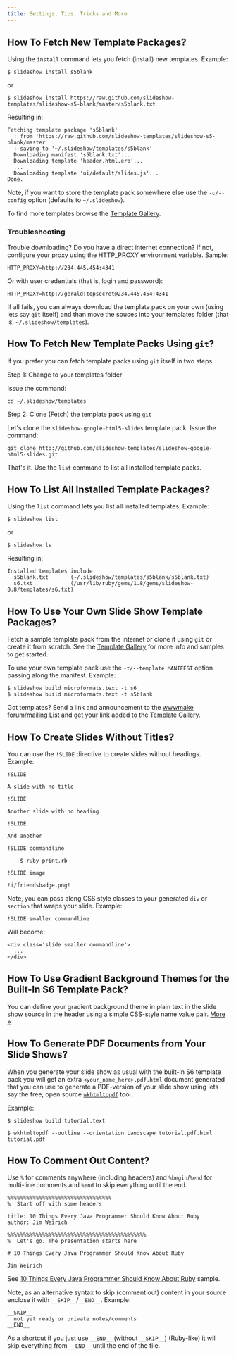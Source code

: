 ```yaml
---
title: Settings, Tips, Tricks and More
---
```



## How To Fetch New Template Packages?

Using the `install` command lets you fetch (install) new templates. Example:

```
$ slideshow install s5blank
```

or

```
$ slideshow install https://raw.github.com/slideshow-templates/slideshow-s5-blank/master/s5blank.txt
```

Resulting in:

```
Fetching template package 's5blank'
  : from 'https://raw.github.com/slideshow-templates/slideshow-s5-blank/master
  : saving to '~/.slideshow/templates/s5blank'
  Downloading manifest 's5blank.txt'...
  Downloading template 'header.html.erb'...
  ...
  Downloading template 'ui/default/slides.js'...
Done.
```

Note, if you want to store the template pack somewhere else
use the `-c/--config` option (defaults to `~/.slideshow`).

To find more templates browse the [Template Gallery](https://github.com/slideshow-templates).



### Troubleshooting

Trouble downloading? Do you have a direct internet connection?
If not, configure your proxy using the HTTP_PROXY environment variable. Sample:

```
HTTP_PROXY=http://234.445.454:4341
```

Or with user credentials (that is, login and password):

```
HTTP_PROXY=http://gerald:topsecret@234.445.454:4341
```

If all fails, you can always download the template pack on your own
(using lets say `git` itself) and than move the souces into your
templates folder (that is, `~/.slideshow/templates`).



## How To Fetch New Template Packs Using `git`?

If you prefer you can fetch template packs using `git` itself in two steps

Step 1: Change to your templates folder

Issue the command:

```
cd ~/.slideshow/templates
```

Step 2: Clone (Fetch) the template pack using `git`

Let's clone the `slideshow-google-html5-slides` template pack. Issue the command:

```
git clone http://github.com/slideshow-templates/slideshow-google-html5-slides.git
```

That's it. Use the `list` command to list all installed template packs.


## How To List All Installed Template Packages?

Using the `list` command lets you list all installed templates. Example:

```
$ slideshow list
```

or

```
$ slideshow ls
```

Resulting in:

```
Installed templates include:
  s5blank.txt       (~/.slideshow/templates/s5blank/s5blank.txt)
  s6.txt            (/usr/lib/ruby/gems/1.8/gems/slideshow-0.8/templates/s6.txt)
```


## How To Use Your Own Slide Show Template Packages?

Fetch a sample template pack from the internet or clone it using `git` or create
it from scratch.
See the [Template Gallery](https://github.com/slideshow-templates) for more info and samples to get started.

To use your own template pack use the `-t/--template MANIFEST` option
passing along the manifest. Example:

```
$ slideshow build microformats.text -t s6
$ slideshow build microformats.text -t s5blank
```

Got templates? Send a link and announcement to the
[wwwmake forum/mailing List](http://groups.google.com/group/wwwmake)
and get your link added to the [Template Gallery](https://github.com/slideshow-templates).


## How To Create Slides Without Titles?

You can use the `!SLIDE` directive to create slides without headings.
Example:

```
!SLIDE

A slide with no title

!SLIDE

Another slide with no heading

!SLIDE

And another

!SLIDE commandline

    $ ruby print.rb

!SLIDE image

!i/friendsbadge.png!
```

Note, you can pass along CSS style classes to your generated `div`
or `section` that wraps your slide. Example:

```
!SLIDE smaller commandline
```

Will become:

```
<div class='slide smaller commandline'>
  ...
</div>
```


## How To Use Gradient Background Themes for the Built-In S6 Template Pack?

You can define your gradient background theme in plain text in the slide show source in the header
using a simple CSS-style name value pair. [More »](#how-to-use-gradient-background-themes-for-the-built-in-s6-template-pack)


## How To Generate PDF Documents from Your Slide Shows?

When you generate your slide show as usual with the built-in S6 template pack
you will get an extra `<your_name_here>.pdf.html` document generated that
you can use to generate a PDF-version of your slide show
using lets say the free, open source [`wkhtmltopdf`](http://code.google.com/p/wkhtmltopdf/) tool.

Example:

```
$ slideshow build tutorial.text

$ wkhtmltopdf --outline --orientation Landscape tutorial.pdf.html tutorial.pdf
```


## How To Comment Out Content?

Use `%` for comments anywhere (including headers) and `%begin`/`%end`
for multi-line comments and `%end` to skip everything until the end.

```
%%%%%%%%%%%%%%%%%%%%%%%%%%%%%%%%%
%  Start off with some headers

title: 10 Things Every Java Programmer Should Know About Ruby
author: Jim Weirich

%%%%%%%%%%%%%%%%%%%%%%%%%%%%%%%%%%%%%%%%%%%%
%  Let's go. The presentation starts here

# 10 Things Every Java Programmer Should Know About Ruby

Jim Weirich
```

See [10 Things Every Java Programmer Should Know About Ruby](http://raw.github.com/slideshow-s9/samples/master/10things.text)
sample.

Note, as an alternative syntax to skip (comment out)
content in your source enclose it with  `__SKIP__`/`__END__`. Example:

```
__SKIP__
  not yet ready or private notes/comments
__END__
```

As a shortcut if you just use `__END__` (without `__SKIP__`) (Ruby-like)
it will skip everything from `__END__` until the end of the file.
